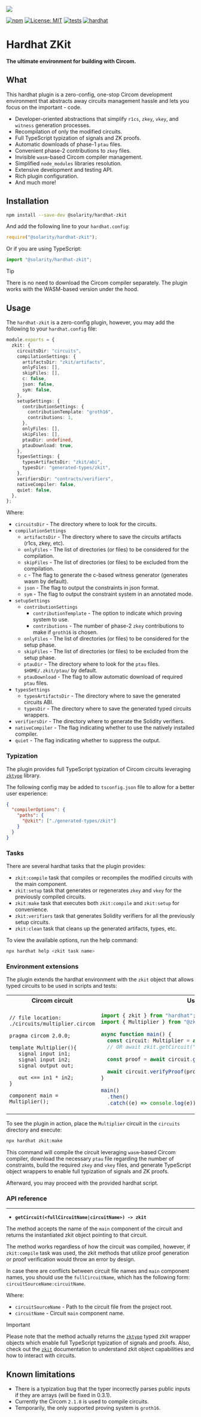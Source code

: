 ![](https://github.com/dl-solarity/hardhat-zkit/assets/47551140/938bf108-194d-45de-a6f1-7280aaa0c8c1)

[![npm](https://img.shields.io/npm/v/@solarity/hardhat-zkit.svg)](https://www.npmjs.com/package/@solarity/hardhat-zkit)
[![License: MIT](https://img.shields.io/badge/License-MIT-yellow.svg)](https://opensource.org/licenses/MIT)
[![tests](https://github.com/dl-solarity/hardhat-zkit/actions/workflows/tests.yml/badge.svg?branch=master)](./.github/workflows/tests.yml)
[![hardhat](https://hardhat.org/buidler-plugin-badge.svg?1)](https://hardhat.org)

# Hardhat ZKit

**The ultimate environment for building with Circom.**

## What

This hardhat plugin is a zero-config, one-stop Circom development environment that abstracts away circuits management hassle and lets you focus on the important - code.

- Developer-oriented abstractions that simplify `r1cs`, `zkey`, `vkey`, and `witness` generation processes.
- Recompilation of only the modified circuits.
- Full TypeScript typization of signals and ZK proofs.
- Automatic downloads of phase-1 `ptau` files.
- Convenient phase-2 contributions to `zkey` files.
- Invisible `wasm`-based Circom compiler management.
- Simplified `node_modules` libraries resolution.
- Extensive development and testing API.
- Rich plugin configuration.
- And much more!

## Installation

```bash
npm install --save-dev @solarity/hardhat-zkit
```

And add the following line to your `hardhat.config`:

```js
require("@solarity/hardhat-zkit");
```

Or if you are using TypeScript:

```ts
import "@solarity/hardhat-zkit";
```

> [!TIP]
> There is no need to download the Circom compiler separately. The plugin works with the WASM-based version under the hood.

## Usage

The `hardhat-zkit` is a zero-config plugin, however, you may add the following to your `hardhat.config` file:

```ts
module.exports = {
  zkit: {
    circuitsDir: "circuits",
    compilationSettings: {
      artifactsDir: "zkit/artifacts",
      onlyFiles: [],
      skipFiles: [],
      c: false,
      json: false,
      sym: false,
    },
    setupSettings: {
      contributionSettings: {
        contributionTemplate: "groth16",
        contributions: 1,
      },
      onlyFiles: [],
      skipFiles: [],
      ptauDir: undefined,
      ptauDownload: true,
    },
    typesSettings: {
      typesArtifactsDir: "zkit/abi",
      typesDir: "generated-types/zkit",
    },
    verifiersDir: "contracts/verifiers",
    nativeCompiler: false,
    quiet: false,
  },
};
```

Where:

- `circuitsDir` - The directory where to look for the circuits.
- `compilationSettings`
  - `artifactsDir` - The directory where to save the circuits artifacts (r1cs, zkey, etc).
  - `onlyFiles` - The list of directories (or files) to be considered for the compilation.
  - `skipFiles` - The list of directories (or files) to be excluded from the compilation.
  - `c` - The flag to generate the c-based witness generator (generates wasm by default).
  - `json` - The flag to output the constraints in json format.
  - `sym` - The flag to output the constraint system in an annotated mode.
- `setupSettings`
  - `contributionSettings`
    - `contributionTemplate` - The option to indicate which proving system to use.
    - `contributions` - The number of phase-2 `zkey` contributions to make if `groth16` is chosen.
  - `onlyFiles` - The list of directories (or files) to be considered for the setup phase.
  - `skipFiles` - The list of directories (or files) to be excluded from the setup phase.
  - `ptauDir` - The directory where to look for the `ptau` files. `$HOME/.zkit/ptau/` by default.
  - `ptauDownload` - The flag to allow automatic download of required `ptau` files.
- `typesSettings`
  - `typesArtifactsDir` - The directory where to save the generated circuits ABI.
  - `typesDir` - The directory where to save the generated typed circuits wrappers.
- `verifiersDir` - The directory where to generate the Solidity verifiers.
- `nativeCompiler` - The flag indicating whether to use the natively installed compiler.
- `quiet` - The flag indicating whether to suppress the output.

### Typization

The plugin provides full TypeScript typization of Circom circuits leveraging [`zktype`](https://github.com/dl-solarity/zktype) library.

The following config may be added to `tsconfig.json` file to allow for a better user experience:

```json
{
  "compilerOptions": {
    "paths": {
      "@zkit": ["./generated-types/zkit"]
    }
  }
}
```

### Tasks

There are several hardhat tasks that the plugin provides:

- `zkit:compile` task that compiles or recompiles the modified circuits with the main component.
- `zkit:setup` task that generates or regenerates `zkey` and `vkey` for the previously compiled circuits.
- `zkit:make` task that executes both `zkit:compile` and `zkit:setup` for convenience.
- `zkit:verifiers` task that generates Solidity verifiers for all the previously setup circuits.
- `zkit:clean` task that cleans up the generated artifacts, types, etc.

To view the available options, run the help command:

```bash
npx hardhat help <zkit task name>
```

### Environment extensions

The plugin extends the hardhat environment with the `zkit` object that allows typed circuits to be used in scripts and tests:

<table style="width:100%">
<tr>
<th>Circom circuit</th>
<th>Usage example</th>
</tr>

<tr>
<td>

```circom
// file location: ./circuits/multiplier.circom

pragma circom 2.0.0;

template Multiplier(){
   signal input in1;
   signal input in2;
   signal output out;

   out <== in1 * in2;
}

component main = Multiplier();
```

</td>
<td>

```ts
import { zkit } from "hardhat";
import { Multiplier } from "@zkit"; // typed circuit-object

async function main() {
  const circuit: Multiplier = await zkit.getCircuit("Multiplier");
  // OR await zkit.getCircuit("circuits/multiplier.circom:Multiplier");

  const proof = await circuit.generateProof({ in1: "4", in2: "2" });

  await circuit.verifyProof(proof); // success
}

main()
  .then()
  .catch((e) => console.log(e));
```

</td>
</tr>
</table>

To see the plugin in action, place the `Multiplier` circuit in the `circuits` directory and execute:

```bash
npx hardhat zkit:make
```

This command will compile the circuit leveraging `wasm`-based Circom compiler, download the necessary `ptau` file regarding the number of constraints, build the required `zkey` and `vkey` files, and generate TypeScript object wrappers to enable full typization of signals and ZK proofs.

Afterward, you may proceed with the provided hardhat script.

### API reference

---

- **`getCircuit(<fullCircuitName|circuitName>) -> zkit`**

The method accepts the name of the `main` component of the circuit and returns the instantiated zkit object pointing to that circuit.

The method works regardless of how the circuit was compiled, however, if `zkit:compile` task was used, the zkit methods that utilize proof generation or proof verification would throw an error by design.

In case there are conflicts between circuit file names and `main` component names, you should use the `fullCircuitName`, which has the following form: `circuitSourceName:circuitName`.

Where:

- `circuitSourceName` - Path to the circuit file from the project root.
- `circuitName` - Circuit `main` component name.

> [!IMPORTANT]
> Please note that the method actually returns the [`zktype`](https://github.com/dl-solarity/zktype) typed zkit wrapper objects which enable full TypeScript typization of signals and proofs. Also, check out the [`zkit`](https://github.com/dl-solarity/zkit) documentation to understand zkit object capabilities and how to interact with circuits.

## Known limitations

- There is a typization bug that the typer incorrectly parses public inputs if they are arrays (will be fixed in 0.3.1).
- Currently the Circom `2.1.8` is used to compile circuits.
- Temporarily, the only supported proving system is `groth16`.
